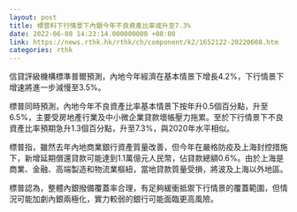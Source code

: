 ```yaml
---
layout: post
title: 標普料下行情景下內銀今年不良資產比率或升至7.3%
date: 2022-06-08 14:23:14.000000000 +08:00
link: https://news.rthk.hk/rthk/ch/component/k2/1652122-20220608.htm
categories: rthk
---
```


信貸評級機構標準普爾預測，內地今年經濟在基本情景下增長4.2%，下行情景下增速將進一步減慢至3.5%。

標普同時預測，內地今年不良資產比率基本情景下按年升0.5個百分點，升至6.5%，主要受房地產行業及中小微企業貸款壞帳壓力拖累。至於下行情景下不良資產比率預期急升1.3個百分點，升至7.3%，與2020年水平相似。

標普指，雖然去年內地商業銀行資產質量改善，但今年在嚴格防疫及上海封控措施下，新增延期償還貸款可能達到1.1萬億元人民幣，佔貸款總額0.6%。由於上海是商業、金融、高端製造和物流業樞紐，當地貸款質量受損，將波及上海以外地區。

標普認為，整體內銀撥備覆蓋率合理，有足夠緩衝抵禦下行情景的覆蓋範圍，但情況可能加劇內銀兩極化，實力較弱的銀行可能面臨更高風險。
